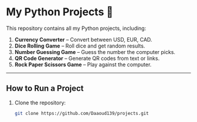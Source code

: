 # My Python Projects 🚀

This repository contains all my Python projects, including:

1. **Currency Converter** – Convert between USD, EUR, CAD.
2. **Dice Rolling Game** – Roll dice and get random results.
3. **Number Guessing Game** – Guess the number the computer picks.
4. **QR Code Generator** – Generate QR codes from text or links.
5. **Rock Paper Scissors Game** – Play against the computer.

---

## How to Run a Project
1. Clone the repository:
   ```bash
   git clone https://github.com/Daaoud139/projects.git
